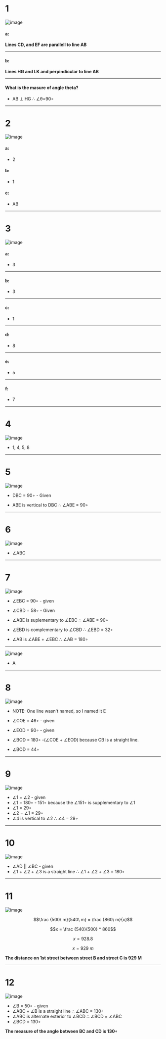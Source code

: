 # 1

![image](https://github.com/user-attachments/assets/3f87c7c1-e735-42cd-8ae2-c4436121301f)

#### a:

**Lines CD, and EF are parallell to line AB**

---

#### b:

**Lines HG and LK and perpindicular to line AB**

---

#### What is the masure of angle theta?

* AB ⊥ HG ∴ ∠θ=90∘

---

# 2

![image](https://github.com/user-attachments/assets/8abf27d9-7d6c-437b-908a-3d6511f858d3)

#### a:

* 2

#### b:

* 1

#### c:

* AB

---

# 3

![image](https://github.com/user-attachments/assets/8c47c244-c1d4-4a86-8d25-10a0b8574eb5)

#### a:

* 3

---

#### b:

* 3

---

#### c:

* 1

---

#### d:

* 8

---

#### e:

* 5

---

#### f:

* 7

---

# 4

![image](https://github.com/user-attachments/assets/de300d4e-910d-4f76-9e1b-324a3810a39a)

* 1, 4, 5, 8

---

# 5

![image](https://github.com/user-attachments/assets/4f0d7c9f-4cc5-4d52-9d1d-e7f905e11a81)

* DBC = 90∘ - Given

* ABE is vertical to DBC ∴ ∠ABE = 90∘

---

# 6

![image](https://github.com/user-attachments/assets/63153115-0db1-4307-9ae1-fc76428649e2)

* ∠ABC

---

# 7

![image](https://github.com/user-attachments/assets/bdc135b8-3f99-4d0d-a3e4-7fbabc90fcff)

* ∠EBC = 90∘ - given

* ∠CBD = 58∘ - Given

* ∠ABE is suplementary to ∠EBC ∴ ∠ABE = 90∘

* ∠EBD is complementary to ∠CBD ∴ ∠EBD = 32∘

* ∠AB is ∠ABE + ∠EBC ∴ ∠AB = 180∘

---

![image](https://github.com/user-attachments/assets/695df815-8beb-42fe-9c17-97d904c9daa1)

* A

---

# 8

![image](https://github.com/user-attachments/assets/1e66774b-4bb3-4f39-9ad0-2c0bebd9ecd0)


* NOTE: One line wasn't named, so I named it E

* ∠COE = 46∘ - given
* ∠EOD = 90∘ - given
* ∠BOD = 180∘ -(∠COE + ∠EOD) because CB is a straight line. 
* ∠BOD = 44∘

---

 # 9

 ![image](https://github.com/user-attachments/assets/2cfefbb6-3af1-4c20-9ecb-bea4bf794157)

* ∠1 = ∠2 - given
* ∠1 = 180∘ - 151∘ because the ∠151∘ is supplementary to ∠1
* ∠1 = 29∘
* ∠2 = ∠1 = 29∘
* ∠4 is vertical to ∠2 ∴ ∠4 = 29∘

---

# 10

![image](https://github.com/user-attachments/assets/eb861056-687b-46d2-9f5a-5c1b2364932a)

* ∠AD || ∠BC - given
* ∠1 + ∠2 + ∠3 is a straight line ∴ ∠1 + ∠2 + ∠3 = 180∘

---

# 11

![image](https://github.com/user-attachments/assets/f0459c91-bb08-4154-a13d-8e39d9c3883b)

$$\frac {500\ m}{540\ m} = \frac {860\ m}{x}$$

$$x = \frac {540}{500} * 860$$

$$x = 928.8$$

$$x = 929\ m$$

**The distance on 1st street between street B and street C is 929 M**

---

# 12

![image](https://github.com/user-attachments/assets/7af2e7bb-b0f4-43e8-b49c-4a5408a54360)

* ∠B = 50∘ - given
* ∠ABC + ∠B is a straight line ∴ ∠ABC = 130∘
* ∠ABC is alternate exterior to ∠BCD ∴ ∠BCD = ∠ABC
* ∠BCD = 130∘

**The measure of the angle between BC and CD is 130∘**




